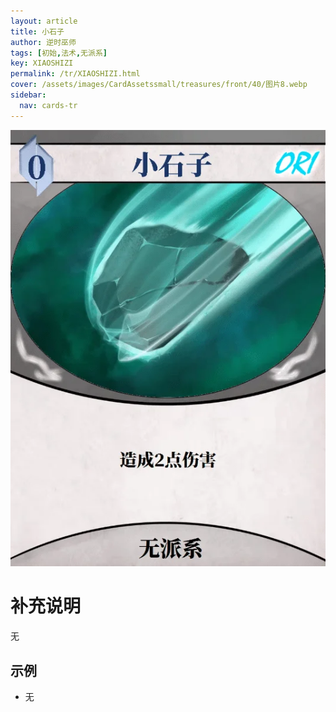 ```yaml
---
layout: article
title: 小石子
author: 逆时巫师
tags: [初始,法术,无派系]
key: XIAOSHIZI
permalink: /tr/XIAOSHIZI.html
cover: /assets/images/CardAssetssmall/treasures/front/40/图片8.webp
sidebar:
  nav: cards-tr
---
```

![](/assets/images/CardAssets/treasures/front/40/图片8.webp)

# 补充说明
无


## 示例
* 无